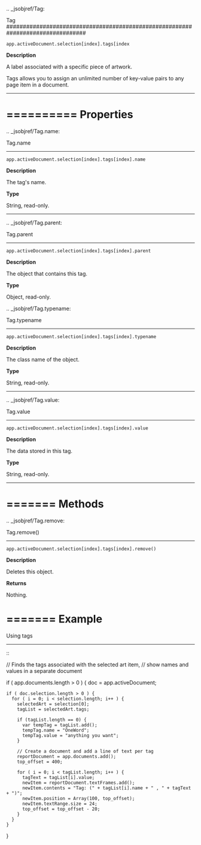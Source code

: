 .. _jsobjref/Tag:

Tag
################################################################################

``app.activeDocument.selection[index].tags[index``

**Description**

A label associated with a specific piece of artwork.

Tags allows you to assign an unlimited number of key-value pairs to any page item in a document.

----

==========
Properties
==========

.. _jsobjref/Tag.name:

Tag.name
********************************************************************************

``app.activeDocument.selection[index].tags[index].name``

**Description**

The tag's name.

**Type**

String, read-only.

----

.. _jsobjref/Tag.parent:

Tag.parent
********************************************************************************

``app.activeDocument.selection[index].tags[index].parent``

**Description**

The object that contains this tag.

**Type**

Object, read-only.

.. _jsobjref/Tag.typename:

Tag.typename
********************************************************************************

``app.activeDocument.selection[index].tags[index].typename``

**Description**

The class name of the object.

**Type**

String, read-only.

----

.. _jsobjref/Tag.value:

Tag.value
********************************************************************************

``app.activeDocument.selection[index].tags[index].value``

**Description**

The data stored in this tag.

**Type**

String, read-only.

----

=======
Methods
=======

.. _jsobjref/Tag.remove:

Tag.remove()
********************************************************************************

``app.activeDocument.selection[index].tags[index].remove()``

**Description**

Deletes this object.

**Returns**

Nothing.

=======
Example
=======

Using tags
********************************************************************************

::

  // Finds the tags associated with the selected art item,
  // show names and values in a separate document

  if ( app.documents.length > 0 ) {
    doc = app.activeDocument;

    if ( doc.selection.length > 0 ) {
      for ( i = 0; i < selection.length; i++ ) {
        selectedArt = selection[0];
        tagList = selectedArt.tags;

        if (tagList.length == 0) {
          var tempTag = tagList.add();
          tempTag.name = "OneWord";
          tempTag.value = "anything you want";
        }

        // Create a document and add a line of text per tag
        reportDocument = app.documents.add();
        top_offset = 400;

        for ( i = 0; i < tagList.length; i++ ) {
          tagText = tagList[i].value;
          newItem = reportDocument.textFrames.add();
          newItem.contents = "Tag: (" + tagList[i].name + " , " + tagText + ")";
          newItem.position = Array(100, top_offset);
          newItem.textRange.size = 24;
          top_offset = top_offset - 20;
        }
      }
    }
  }
